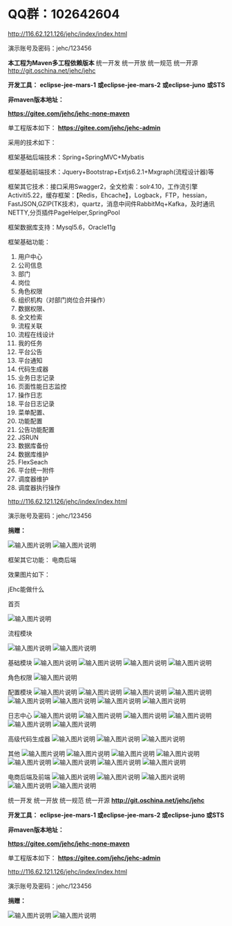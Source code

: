 #  **QQ群：102642604** 

http://116.62.121.126/jehc/index/index.html

演示账号及密码：jehc/123456


**本工程为Maven多工程依赖版本** 
统一开发 统一开放 统一规范 统一开源
http://git.oschina.net/jehc/jehc


 **开发工具：** 
 **eclipse-jee-mars-1** 
 **或eclipse-jee-mars-2** 
 **或eclipse-juno** 
 **或STS** 


 **非maven版本地址：** 

 **https://gitee.com/jehc/jehc-none-maven** 

单工程版本如下：
 **https://gitee.com/jehc/jehc-admin** 


采用的技术如下：

框架基础后端技术：Spring+SpringMVC+Mybatis

框架基础前端技术：Jquery+Bootstrap+Extjs6.2.1+Mxgraph(流程设计器)等

框架其它技术：接口采用Swagger2，全文检索：solr4.10，工作流引擎Activiti5.22，缓存框架：【Redis，Ehcache】，Logback，FTP，hessian，FastJSON,GZIP(TK技术)，quartz，消息中间件RabbitMq+Kafka，及时通讯NETTY,分页插件PageHelper,SpringPool

框架数据库支持：Mysql5.6，Oracle11g

框架基础功能：

1. 用户中心
2. 公司信息
3. 部门
4. 岗位
5. 角色权限
6. 组织机构（对部门岗位合并操作）
7. 数据权限、
8. 全文检索
9. 流程关联
10. 流程在线设计
11. 我的任务
12. 平台公告
13. 平台通知
14. 代码生成器
15. 业务日志记录
16. 页面性能日志监控
17. 操作日志
18. 平台日志记录
19. 菜单配置、
20. 功能配置
21. 公告功能配置
22. JSRUN
23. 数据库备份
24. 数据库维护
25. FlexSeach
26. 平台统一附件
27. 调度器维护
28. 调度器执行操作

http://116.62.121.126/jehc/index/index.html

演示账号及密码：jehc/123456

 **捐赠：** 

![输入图片说明](https://gitee.com/uploads/images/2018/0607/151148_2ecb3136_1341290.jpeg "微信.jpg")
![输入图片说明](https://gitee.com/uploads/images/2018/0607/151155_ddbbd81d_1341290.jpeg "支付宝.jpg")

框架其它功能：
    电商后端
    
效果图片如下：

jEhc能做什么

首页

![输入图片说明](https://gitee.com/uploads/images/2018/0606/131719_fdb7cc90_1341290.png "index.png")

流程模块

![输入图片说明](https://gitee.com/uploads/images/2018/0606/131743_ff1615aa_1341290.png "在线设计.png")
![输入图片说明](https://gitee.com/uploads/images/2018/0606/131811_d71dfc95_1341290.png "流程中心.png")

基础模块
![输入图片说明](https://gitee.com/uploads/images/2018/0606/131826_c7e96d09_1341290.png "员工信息.png")
![输入图片说明](https://gitee.com/uploads/images/2018/0606/131835_09b91357_1341290.png "公司信息.png")
![输入图片说明](https://gitee.com/uploads/images/2018/0606/131843_91b9d8f2_1341290.png "部门信息.png")
![输入图片说明](https://gitee.com/uploads/images/2018/0606/131852_d0d188ef_1341290.png "岗位信息.png")

角色权限
![输入图片说明](https://gitee.com/uploads/images/2018/0606/131902_47d0e39f_1341290.png "角色权限.png")


配置模块
![输入图片说明](https://gitee.com/uploads/images/2018/0606/131927_356c9bb3_1341290.png "常量配置.png")
![输入图片说明](https://gitee.com/uploads/images/2018/0606/131937_0399c695_1341290.png "定时任务.png")
![输入图片说明](https://gitee.com/uploads/images/2018/0606/131949_9c0b11db_1341290.png "二维码.png")
![输入图片说明](https://gitee.com/uploads/images/2018/0606/132000_0d8991b3_1341290.png "功能权限.png")
![输入图片说明](https://gitee.com/uploads/images/2018/0606/132011_09bb69b9_1341290.png "行政区域.png")
![输入图片说明](https://gitee.com/uploads/images/2018/0606/132021_79fd968d_1341290.png "合同管理.png")
![输入图片说明](https://gitee.com/uploads/images/2018/0606/132036_afe06130_1341290.png "数据字典.png")
![输入图片说明](https://gitee.com/uploads/images/2018/0606/132056_3fdf54df_1341290.png "版本控制.png")



日志中心
![输入图片说明](https://gitee.com/uploads/images/2018/0606/132110_47fa042a_1341290.png "变更日志.png")
![输入图片说明](https://gitee.com/uploads/images/2018/0606/132117_697d2e95_1341290.png "操作日志.png")
![输入图片说明](https://gitee.com/uploads/images/2018/0606/132125_502ea093_1341290.png "登录日志.png")
![输入图片说明](https://gitee.com/uploads/images/2018/0606/132133_d5061786_1341290.png "定时器执行日志.png")
![输入图片说明](https://gitee.com/uploads/images/2018/0606/132147_93c8dfc8_1341290.png "业务日志.png")
![输入图片说明](https://gitee.com/uploads/images/2018/0606/132155_f0b4e60d_1341290.png "页面载入时间统计.png")

高级代码生成器
![输入图片说明](https://gitee.com/uploads/images/2018/0606/132212_d927f295_1341290.png "代码生成器.png")
![输入图片说明](https://gitee.com/uploads/images/2018/0606/132226_5903bfe3_1341290.png "缓存监控.png")
![输入图片说明](https://gitee.com/uploads/images/2018/0606/132245_afb3436c_1341290.png "全文检索.png")

其他
![输入图片说明](https://gitee.com/uploads/images/2018/0606/133040_7e8af64b_1341290.png "知识库.png")
![输入图片说明](https://gitee.com/uploads/images/2018/0606/133110_20308136_1341290.png "平台公告.png")
![输入图片说明](https://gitee.com/uploads/images/2018/0606/133117_814b8d41_1341290.png "密码找回.png")
![输入图片说明](https://gitee.com/uploads/images/2018/0606/143446_0c3586e9_1341290.png "消息管理.png")
![输入图片说明](https://gitee.com/uploads/images/2018/0606/143405_aab1f111_1341290.png "公告.png")
![输入图片说明](https://gitee.com/uploads/images/2018/0606/143401_5aaa7401_1341290.png "工作日志.png")
![输入图片说明](https://gitee.com/uploads/images/2018/0606/143440_9917d628_1341290.png "通知.png")
![输入图片说明](https://gitee.com/uploads/images/2018/0606/143420_2aafe08e_1341290.png "平台消息.png")


电商后端及前端
![输入图片说明](https://gitee.com/uploads/images/2018/0606/133125_00be1896_1341290.png "会员管理.png")
![输入图片说明](https://gitee.com/uploads/images/2018/0606/143352_34fb9230_1341290.png "订单管理.png")
![输入图片说明](https://gitee.com/uploads/images/2018/0606/143434_8f8e6c3c_1341290.png "商品中心.png")
![输入图片说明](https://gitee.com/uploads/images/2018/0606/143428_96cc2d9f_1341290.png "商户管理.png")
![输入图片说明](https://gitee.com/uploads/images/2018/0606/143413_5b16f22d_1341290.png "购物车管理.png")

统一开发 统一开放 统一规范 统一开源
 **http://git.oschina.net/jehc/jehc** 


 **开发工具：** 
 **eclipse-jee-mars-1
或eclipse-jee-mars-2
或eclipse-juno
或STS** 

 **非maven版本地址：** 

 **https://gitee.com/jehc/jehc-none-maven** 

 
单工程版本如下：
 **https://gitee.com/jehc/jehc-admin** 


http://116.62.121.126/jehc/index/index.html

演示账号及密码：jehc/123456

 **捐赠：** 

![输入图片说明](https://gitee.com/uploads/images/2018/0607/151148_2ecb3136_1341290.jpeg "微信.jpg")
![输入图片说明](https://gitee.com/uploads/images/2018/0607/151155_ddbbd81d_1341290.jpeg "支付宝.jpg")